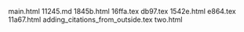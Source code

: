 main.html
11245.md
1845b.html
16ffa.tex
db97.tex
1542e.html
e864.tex
11a67.html
adding_citations_from_outside.tex
two.html
